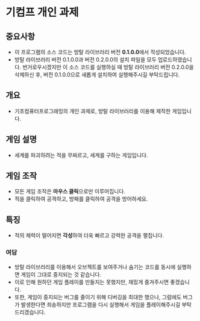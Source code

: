 # 기컴프 개인 과제
## 중요사항
- 이 프로그램의 소스 코드는 방탈 라이브러리 버전 **0.1.0.0**에서 작성되었습니다.
- 방탈 라이브러리 버전 0.1.0.0과 버전 0.2.0.0의 설치 파일을 모두 업로드하였습니다. 번거로우시겠지만 이 소스 코드를 실행하실 때 방탈 라이브러리 버전 0.2.0.0을 삭제하신 후, 버전 0.1.0.0으로 새롭게 설치하여 실행해주시길 부탁드립니다.

## 개요
- 기초컴퓨터프로그래밍의 개인 과제로, 방탈 라이브러리를 이용해 제작한 게임입니다.

## 게임 설명
- 세계를 파괴하려는 적을 무찌르고, 세계를 구하는 게임입니다.

## 게임 조작
- 모든 게임 조작은 **마우스 클릭**으로만 이루어집니다.
- 적을 클릭하여 공격하고, 방패를 클릭하여 공격을 방어하세요.

## 특징
- 적의 체력이 떨어지면 **각성**하여 더욱 빠르고 강력한 공격을 펼칩니다.

### 여담
- 방탈 라이브러리를 이용해서 오브젝트를 보여주거나 숨기는 코드를 동시에 실행하면 게임이 그대로 중지되는 것 같습니다.
- 이로 인해 원하던 게임 플레이를 만들지는 못했지만, 재밌게 즐겨주시면 좋겠습니다.
- 또한, 게임이 중지되는 버그를 줄이기 위해 디버깅을 최대한 했으나, 그럼에도 버그가 발생한다면 죄송하지만 프로그램을 다시 실행해서 게임을 플레이해주시길 부탁드리겠습니다.
